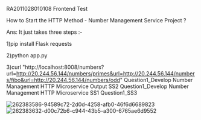RA2011028010108
Frontend Test

How to Start the HTTP Method - Number Management Service Project ?

Ans: It just takes three steps :-

1)pip install Flask requests

2)python app.py

3)curl "http://localhost:8008/numbers?url=http://20.244.56.144/numbers/primes&url=http://20.244.56.144/numbers/fibo&url=http://20.244.56.144/numbers/odd" Question1_Develop Number Management HTTP Microservice Output SS2 Question1_Develop Number Management HTTP Microservice SS1 Question1_SS3

![262383586-94589c72-2d0d-4258-afb0-46f6d6689823](https://github.com/Reddyjyothisri/Question1/assets/102847159/86fc046b-00d6-41da-9180-9da2db8ab849)
![262383632-d00c72b6-c944-43b5-a300-6765ae6d9552](https://github.com/Reddyjyothisri/Question1/assets/102847159/d78835ab-e78d-4609-ac87-d94517b92d45)
